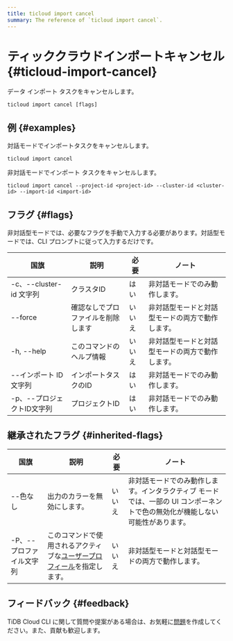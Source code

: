 ```yaml
---
title: ticloud import cancel
summary: The reference of `ticloud import cancel`.
---
```


# ティッククラウドインポートキャンセル {#ticloud-import-cancel}

データ インポート タスクをキャンセルします。

```shell
ticloud import cancel [flags]
```

## 例 {#examples}

対話モードでインポートタスクをキャンセルします。

```shell
ticloud import cancel
```

非対話モードでインポート タスクをキャンセルします。

```shell
ticloud import cancel --project-id <project-id> --cluster-id <cluster-id> --import-id <import-id>
```

## フラグ {#flags}

非対話型モードでは、必要なフラグを手動で入力する必要があります。対話型モードでは、CLI プロンプトに従って入力するだけです。

| 国旗                  | 説明                | 必要  | ノート                      |
| ------------------- | ----------------- | --- | ------------------------ |
| -c、--cluster-id 文字列 | クラスタID            | はい  | 非対話モードでのみ動作します。          |
|  --force            | 確認なしでプロファイルを削除します | いいえ | 非対話型モードと対話型モードの両方で動作します。 |
| -h, --help          | このコマンドのヘルプ情報      | いいえ | 非対話型モードと対話型モードの両方で動作します。 |
| --インポート ID 文字列      | インポートタスクのID       | はい  | 非対話モードでのみ動作します。          |
| -p、--プロジェクトID文字列    | プロジェクトID          | はい  | 非対話モードでのみ動作します。          |

## 継承されたフラグ {#inherited-flags}

| 国旗             | 説明                                                                                                                                       | 必要  | ノート                                                               |
| -------------- | ---------------------------------------------------------------------------------------------------------------------------------------- | --- | ----------------------------------------------------------------- |
| --色なし          | 出力のカラーを無効にします。                                                                                                                           | いいえ | 非対話モードでのみ動作します。インタラクティブ モードでは、一部の UI コンポーネントで色の無効化が機能しない可能性があります。 |
| -P、--プロファイル文字列 | このコマンドで使用されるアクティブな[<a href="/tidb-cloud/cli-reference.md#user-profile">ユーザープロフィール</a>](/tidb-cloud/cli-reference.md#user-profile)を指定します。 | いいえ | 非対話型モードと対話型モードの両方で動作します。                                          |

## フィードバック {#feedback}

TiDB Cloud CLI に関して質問や提案がある場合は、お気軽に[<a href="https://github.com/tidbcloud/tidbcloud-cli/issues/new/choose">問題</a>](https://github.com/tidbcloud/tidbcloud-cli/issues/new/choose)を作成してください。また、貢献も歓迎します。
